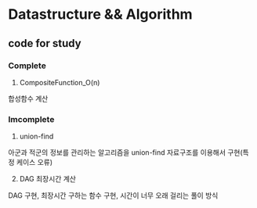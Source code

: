 # Datastructure && Algorithm

## code for study

### Complete

1. CompositeFunction_O(n)

합성함수 계산

### Imcomplete

1. union-find

아군과 적군의 정보를 관리하는 알고리즘을 union-find 자료구조를 이용해서 구현(특정 케이스 오류)

2. DAG 최장시간 계산

DAG 구현, 최장시간 구하는 함수 구현, 시간이 너무 오래 걸리는 풀이 방식
